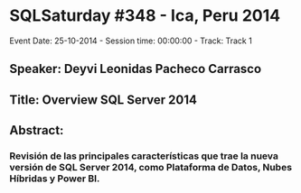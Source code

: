 # SQLSaturday #348 - Ica, Peru 2014
Event Date: 25-10-2014 - Session time: 00:00:00 - Track: Track 1
## Speaker: Deyvi Leonidas Pacheco Carrasco
## Title: Overview SQL Server 2014
## Abstract:
### Revisión de las principales características que trae la nueva versión de SQL Server 2014, como Plataforma de Datos, Nubes Híbridas y Power BI.
